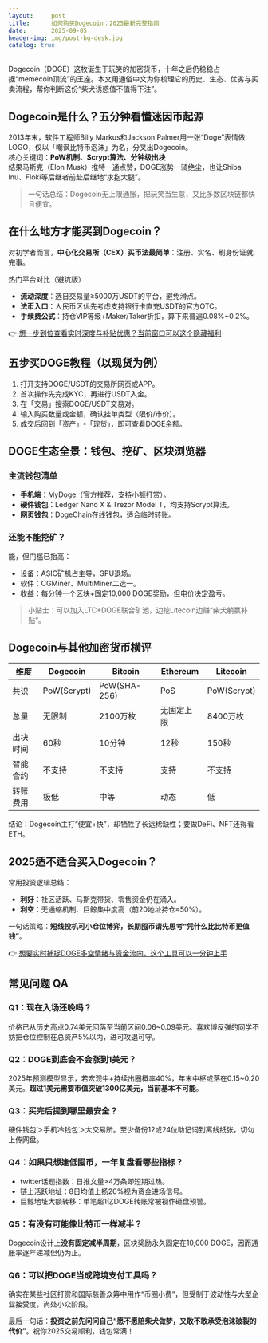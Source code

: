 ```yaml
---
layout:     post
title:      如何购买Dogecoin：2025最新完整指南
date:       2025-09-05
header-img: img/post-bg-desk.jpg
catalog: true
---
```


Dogecoin（DOGE）这枚诞生于玩笑的加密货币，十年之后仍稳稳占据“memecoin顶流”的王座。本文用通俗中文为你梳理它的历史、生态、优劣与买卖流程，帮你判断这份“柴犬诱惑值不值得下注”。

## Dogecoin是什么？五分钟看懂迷因币起源
2013年末，软件工程师Billy Markus和Jackson Palmer用一张“Doge”表情做LOGO，仅以「嘲讽比特币泡沫」为名，分叉出Dogecoin。  
核心关键词：**PoW机制、Scrypt算法、分钟级出块**  
结果马斯克（Elon Musk）推特一通点赞，DOGE涨势一骑绝尘，也让Shiba Inu、Floki等后继者前赴后继地“求抱大腿”。

> 一句话总结：Dogecoin无上限通胀，把玩笑当生意，又比多数区块链都快且便宜。

## 在什么地方才能买到Dogecoin？
对初学者而言，**中心化交易所（CEX）买币法最简单**：注册、实名、刷身份证就完事。

热门平台对比（避坑版）  
- **流动深度**：选日交易量≥5000万USDT的平台，避免滑点。  
- **法币入口**：人民币区优先考虑支持银行卡直充USDT的官方OTC。  
- **手续费公式**：持仓VIP等级+Maker/Taker折扣，算下来普遍0.08%~0.2%。  

👉 [想一步到位查看实时深度与补贴优惠？当前窗口可以这个隐藏福利](https://okxdog.com/)

## 五步买DOGE教程（以现货为例）
1. 打开支持DOGE/USDT的交易所网页或APP。  
2. 首次操作先完成KYC，再进行USDT入金。  
3. 在「交易」搜索DOGE/USDT交易对。  
4. 输入购买数量或金额，确认挂单类型（限价/市价）。  
5. 成交后回到「资产」-「现货」，即可查看DOGE余额。  

## DOGE生态全景：钱包、挖矿、区块浏览器
### 主流钱包清单
- **手机端**：MyDoge（官方推荐，支持小额打赏）。  
- **硬件钱包**：Ledger Nano X & Trezor Model T，均支持Scrypt算法。  
- **网页钱包**：DogeChain在线钱包，适合临时转账。  

### 还能不能挖矿？
能，但门槛已抬高：  
- 设备：ASIC矿机占主导，GPU退场。  
- 软件：CGMiner、MultiMiner二选一。  
- 收益：每分钟一个区块+固定10,000 DOGE奖励，但电价决定盈亏。  

> 小贴士：可以加入LTC+DOGE联合矿池，边挖Litecoin边赚“柴犬躺赢补贴”。

## Dogecoin与其他加密货币横评
| 维度 | Dogecoin | Bitcoin | Ethereum | Litecoin |
| --- | --- | --- | --- | --- |
| 共识 | PoW(Scrypt) | PoW(SHA-256) | PoS | PoW(Scrypt) |
| 总量 | 无限制 | 2100万枚 | 无固定上限 | 8400万枚 |
| 出块时间 | 60秒 | 10分钟 | 12秒 | 150秒 |
| 智能合约 | 不支持 | 不支持 | 支持 | 不支持 |
| 转账费用 | 极低 | 中等 | 动态 | 低 |

结论：Dogecoin主打“便宜+快”，却牺牲了长远稀缺性；要做DeFi、NFT还得看ETH。

## 2025适不适合买入Dogecoin？
常用投资逻辑总结：  
- **利好**：社区活跃、马斯克带货、零售资金仍在涌入。  
- **利空**：无通缩机制、巨鲸集中度高（前20地址持仓≈50%）。  

一句话策略：**短线投机可小仓位博弈，长期囤币请先思考“凭什么比比特币更值钱”**。

👉 [想要实时捕捉DOGE多空情绪与资金流向，这个工具可以一分钟上手](https://okxdog.com/)

## 常见问题 QA
### Q1：现在入场还晚吗？
价格已从历史高点0.74美元回落至当前区间0.06~0.09美元。喜欢博反弹的同学不妨把仓位控制在总资产5%以内，进可攻退可守。

### Q2：DOGE到底会不会涨到1美元？
2025年预测模型显示，若宏观牛+持续出圈概率40%，年末中枢或落在0.15~0.20美元。**超过1美元需要市值突破1300亿美元，当前基本不可能**。

### Q3：买完后提到哪里最安全？
硬件钱包＞手机冷钱包＞大交易所。至少备份12或24位助记词到离线纸张，切勿上传网盘。

### Q4：如果只想逢低囤币，一年复盘看哪些指标？
- twitter话题指数：日推文量>4万条即短期过热。  
- 链上活跃地址：8日均值上扬20%视为资金进场信号。  
- 巨鲸地址大额转移：单笔超1亿DOGE转账常被视作砸盘预警。

### Q5：有没有可能像比特币一样减半？
Dogecoin设计上**没有固定减半周期**，区块奖励永久固定在10,000 DOGE，因而通胀率逐年递减但仍为正。

### Q6：可以把DOGE当成跨境支付工具吗？
确实在某些社区打赏和国际慈善众筹中用作“币圈小费”，但受制于波动性与大型企业接受度，尚处小众阶段。

最后一句话：**投资之前先问问自己“愿不愿陪柴犬做梦，又敢不敢承受泡沫破裂的代价”**。祝你2025交易顺利，钱包常满！